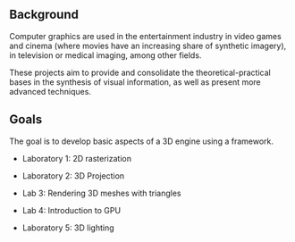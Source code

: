 ## Background

Computer graphics are used in the entertainment industry in video games and cinema (where movies have an increasing share of synthetic imagery), in television or medical imaging, among other fields.

These projects aim to provide and consolidate the theoretical-practical bases in the synthesis of visual information, as well as present more advanced techniques.

## Goals

The goal is to develop basic aspects of a 3D engine using a framework.

- Laboratory 1: 2D rasterization

- Laboratory 2: 3D Projection

- Lab 3: Rendering 3D meshes with triangles

- Lab 4: Introduction to GPU

- Laboratory 5: 3D lighting
